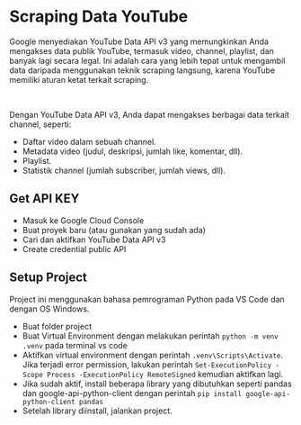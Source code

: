 # Scraping Data YouTube

Google menyediakan YouTube Data API v3 yang memungkinkan Anda mengakses data publik YouTube, termasuk video, channel, playlist, dan banyak lagi secara legal. Ini adalah cara yang lebih tepat untuk mengambil data daripada menggunakan teknik scraping langsung, karena YouTube memiliki aturan ketat terkait scraping.

<br>

Dengan YouTube Data API v3, Anda dapat mengakses berbagai data terkait channel, seperti:

- Daftar video dalam sebuah channel.
- Metadata video (judul, deskripsi, jumlah like, komentar, dll).
- Playlist.
- Statistik channel (jumlah subscriber, jumlah views, dll).

## Get API KEY

- Masuk ke Google Cloud Console
- Buat proyek baru (atau gunakan yang sudah ada)
- Cari dan aktifkan YouTube Data API v3
- Create credential public API

## Setup Project

Project ini menggunakan bahasa pemrograman Python pada VS Code dan dengan OS Windows.

- Buat folder project
- Buat Virtual Environment dengan melakukan perintah `python -m venv .venv` pada terminal vs code
- Aktifkan virtual environment dengan perintah `.venv\Scripts\Activate`. Jika terjadi error permission, lakukan perintah `Set-ExecutionPolicy -Scope Process -ExecutionPolicy RemoteSigned` kemudian aktifkan lagi.
- Jika sudah aktif, install beberapa library yang dibutuhkan seperti pandas dan google-api-python-client dengan perintah `pip install google-api-python-client pandas`
- Setelah library diinstall, jalankan project.
